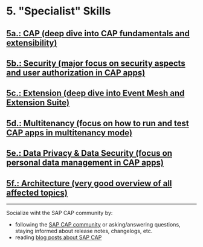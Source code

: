 # 5. "Specialist" Skills

## [5a.: CAP (deep dive into CAP fundamentals and extensibility)]()

## [5b.: Security (major focus on security aspects and user authorization in CAP apps)]()

## [5c.: Extension (deep dive into Event Mesh and Extension Suite)]()

## [5d.: Multitenancy (focus on how to run and test CAP apps in multitenancy mode)]()

## [5e.: Data Privacy & Data Security (focus on personal data management in CAP apps)]()

## [5f.: Architecture (very good overview of all affected topics)]()

---

Socialize wiht the SAP CAP community by:

- following the [SAP CAP community](https://community.sap.com/topics/cloud-application-programming) or asking/answering questions, staying informed about release notes, changelogs, etc.
- reading [blog posts about SAP CAP](https://community.sap.com/search/?ct=blog&mt=9f13aee1-834c-4105-8e43-ee442775e5ce&q=cloud%20application%20programming)
